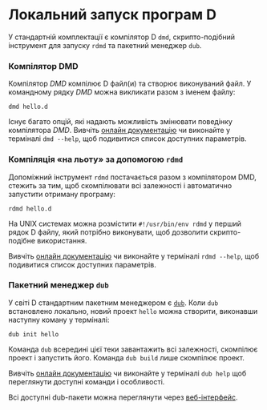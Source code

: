 # Локальний запуск програм D

У стандартній комплектації є компілятор D `dmd`, скрипто-подібний
інструмент для запуску `rdmd` та пакетний менеджер `dub`.

### Компілятор DMD

Компілятор *DMD* компілює D файл(и) та створює виконуваний файл.
У командному рядку *DMD* можна викликати разом з іменем файлу:

    dmd hello.d

Існує багато опцій, які надають можливість змінювати поведінку
компілятора *DMD*.
Вивчіть [онлайн документацію](https://dlang.org/dmd.html#switches) чи
виконайте у терміналі `dmd --help`, щоб подивитися список доступних параметрів.

### Компіляція «на льоту» за допомогою `rdmd`

Допоміжний інструмент `rdmd` постачається разом з компілятором DMD,
стежить за тим, щоб скомпілювати всі залежності і автоматично запустити
отриману програму:

    rdmd hello.d

На UNIX системах можна розмістити `#!/usr/bin/env rdmd` у перший
рядок D файлу, який потрібно виконувати, щоб дозволити скрипто-подібне
використання.

Вивчіть [онлайн документацію](https://dlang.org/rdmd.html) чи виконайте
у терміналі `rdmd --help`, щоб подивитися список доступних параметрів.

### Пакетний менеджер `dub`

У світі D стандартним пакетним менеджером є [`dub`](http://code.dlang.org).
Коли `dub` встановлено локально, новий проект `hello` можна створити,
виконавши наступну коману у терміналі:

    dub init hello

Команда `dub` всередині цієї теки завантажить всі залежності, скомпілює
проект і запустить його.
Команда `dub build` лише скомпілює проект.

Вивчіть [онлайн документацію](https://code.dlang.org/docs/commandline)
чи виконайте у терміналі `dub help` щоб переглянути доступні команди і особливості.

Всі доступні dub-пакети можна переглянути через [веб-інтерфейс](https://code.dlang.org).
